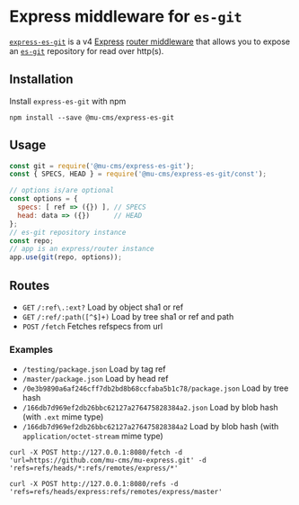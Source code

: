 # Express middleware for `es-git`

[`express-es-git`](https://github.com/mu-cms/express-es-git/) is a v4 [Express](https://expressjs.com/) [router middleware](http://expressjs.com/en/4x/api.html#router) that allows you to expose an [`es-git`](https://github.com/mariusGundersen/es-git/) repository for read over http(s).

## Installation

Install `express-es-git` with npm

```shell
npm install --save @mu-cms/express-es-git
```

## Usage

```javascript
const git = require('@mu-cms/express-es-git');
const { SPECS, HEAD } = require('@mu-cms/express-es-git/const');

// options is/are optional
const options = {
  specs: [ ref => ({}) ], // SPECS
  head: data => ({})      // HEAD
};
// es-git repository instance
const repo;
// app is an express/router instance
app.use(git(repo, options));
```

## Routes

- `GET` `/:ref\.:ext?`
  Load by object sha1 or ref
- `GET` `/:ref/:path([^$]+)`
  Load by tree sha1 or ref and path
- `POST` `/fetch`
  Fetches refspecs from url

### Examples

- `/testing/package.json`
  Load by tag ref
- `/master/package.json`
  Load by head ref
- `/0e3b9890a6af246cff7db2bd8b68ccfaba5b1c78/package.json`
  Load by tree hash
- `/166db7d969ef2db26bbc62127a276475828384a2.json`
  Load by blob hash (with `.ext` mime type)
- `/166db7d969ef2db26bbc62127a276475828384a2`
  Load by blob hash (with `application/octet-stream` mime type)

```shell
curl -X POST http://127.0.0.1:8080/fetch -d 'url=https://github.com/mu-cms/mu-express.git' -d 'refs=refs/heads/*:refs/remotes/express/*'
```

```shell
curl -X POST http://127.0.0.1:8080/refs -d 'refs=refs/heads/express:refs/remotes/express/master'
```
